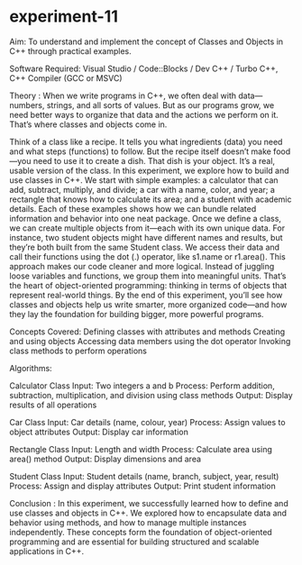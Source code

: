 # experiment-11
Aim: To understand and implement the concept of Classes and Objects in C++ through practical examples.

Software Required: Visual Studio / Code::Blocks / Dev C++ / Turbo C++, C++ Compiler (GCC or MSVC)

Theory : When we write programs in C++, we often deal with data—numbers, strings, and all sorts of values. But as our programs grow, we need better ways to organize that data and the actions we perform on it. That’s where classes and objects come in.

Think of a class like a recipe. It tells you what ingredients (data) you need and what steps (functions) to follow. But the recipe itself doesn’t make food—you need to use it to create a dish. That dish is your object. It’s a real, usable version of the class. In this experiment, we explore how to build and use classes in C++. We start with simple examples: a calculator that can add, subtract, multiply, and divide; a car with a name, color, and year; a rectangle that knows how to calculate its area; and a student with academic details. Each of these examples shows how we can bundle related information and behavior into one neat package. Once we define a class, we can create multiple objects from it—each with its own unique data. For instance, two student objects might have different names and results, but they’re both built from the same Student class. We access their data and call their functions using the dot (.) operator, like s1.name or r1.area(). This approach makes our code cleaner and more logical. Instead of juggling loose variables and functions, we group them into meaningful units. That’s the heart of object-oriented programming: thinking in terms of objects that represent real-world things. By the end of this experiment, you’ll see how classes and objects help us write smarter, more organized code—and how they lay the foundation for building bigger, more powerful programs.

Concepts Covered: Defining classes with attributes and methods Creating and using objects Accessing data members using the dot operator Invoking class methods to perform operations

Algorithms:

Calculator Class Input: Two integers a and b Process: Perform addition, subtraction, multiplication, and division using class methods Output: Display results of all operations

Car Class Input: Car details (name, colour, year) Process: Assign values to object attributes Output: Display car information

Rectangle Class Input: Length and width Process: Calculate area using area() method Output: Display dimensions and area

Student Class Input: Student details (name, branch, subject, year, result) Process: Assign and display attributes Output: Print student information

Conclusion : In this experiment, we successfully learned how to define and use classes and objects in C++. We explored how to encapsulate data and behavior using methods, and how to manage multiple instances independently. These concepts form the foundation of object-oriented programming and are essential for building structured and scalable applications in C++.
